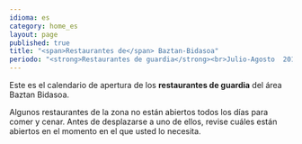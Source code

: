 ```yaml
---
idioma: es
category: home_es
layout: page
published: true
title: "<span>Restaurantes de</span> Baztan-Bidasoa"
periodo: "<strong>Restaurantes de guardia</strong><br>Julio-Agosto  2014"
---
```


Este es  el calendario de apertura de los <strong>restaurantes de guardia</strong> del área Baztan Bidasoa.

Algunos restaurantes de la zona no están abiertos todos los días para comer y cenar. Antes de desplazarse a uno de ellos, revise cuáles están abiertos en el momento en el que usted lo necesita.